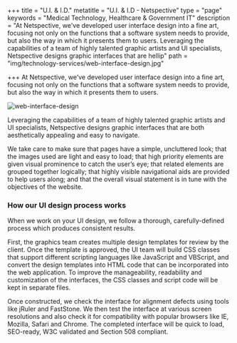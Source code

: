 +++
title = "U.I. & I.D."
metatitle = "U.I. & I.D - Netspective"
type = "page"
keywords = "Medical Technology, Healthcare & Government IT"
description = "At Netspective, we've developed user interface design into a fine art, focusing not only on the functions that a software system needs to provide, but also the way in which it presents them to users. Leveraging the capabilities of a team of highly talented graphic artists and UI specialists, Netspective designs graphic interfaces that are hellip"
path =  "img/technology-services/web-interface-design.jpg"

+++
At Netspective, we’ve developed user interface design into a fine art, focusing not only on the functions that a software system needs to provide, but also the way in which it presents them to users.

![web-interface-design](img/technology-services/web-interface-design.jpg#left)

Leveraging the capabilities of a team of highly talented graphic artists and UI specialists, Netspective designs graphic interfaces that are both aesthetically appealing and easy to navigate.

We take care to make sure that pages have a simple, uncluttered look; that the images used are light and easy to load; that high priority elements are given visual prominence to catch the user’s eye; that related elements are grouped together logically; that highly visible navigational aids are provided to help users along; and that the overall visual statement is in tune with the objectives of the website.

### How our UI design process works

When we work on your UI design, we follow a thorough, carefully-defined process which produces consistent results.

First, the graphics team creates multiple design templates for review by the client. Once the template is approved, the UI team will build CSS classes that support different scripting languages like JavaScript and VBScript, and convert the design templates into HTML code that can be incorporated into the web application. To improve the manageability, readability and customization of the interfaces, the CSS classes and script code will be kept in separate files.

Once constructed, we check the interface for alignment defects using tools like jRuler and FastStone. We then test the interface at various screen resolutions and also check it for compatibility with popular browsers like IE, Mozilla, Safari and Chrome. The completed interface will be quick to load, SEO-ready, W3C validated and Section 508 compliant.